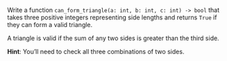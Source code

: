 Write a function `can_form_triangle(a: int, b: int, c: int) -> bool` that takes three positive integers representing side lengths and returns `True` if they can form a valid triangle. 

A triangle is valid if the sum of any two sides is greater than the third side.

**Hint**: You’ll need to check all three combinations of two sides.
